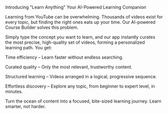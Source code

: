 Introducing "Learn Anything"  Your AI-Powered Learning Companion

Learning from YouTube can be overwhelming. Thousands of videos exist for every topic, but finding the right ones eats up your time. Our AI-powered Course Builder solves this problem.

Simply type the concept you want to learn, and our app instantly curates the most precise, high-quality set of videos, forming a personalized learning path. You get:

Time efficiency – Learn faster without endless searching.

Curated quality – Only the most relevant, trustworthy content.

Structured learning – Videos arranged in a logical, progressive sequence.

Effortless discovery – Explore any topic, from beginner to expert level, in minutes.

Turn the ocean of content into a focused, bite-sized learning journey. Learn smarter, not harder.
